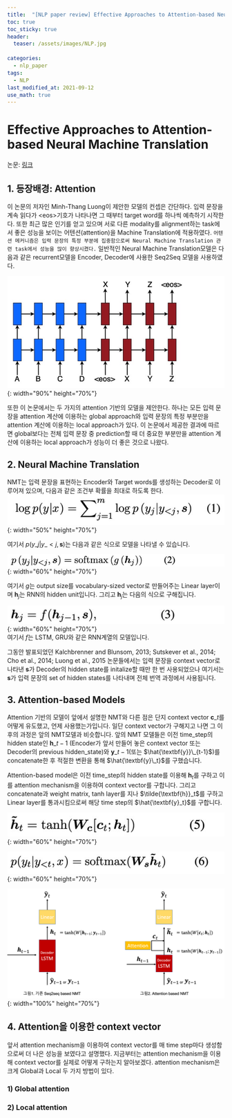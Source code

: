 ```yaml
---
title:  "[NLP paper review] Effective Approaches to Attention-based Neural Machine Translation"
toc: true
toc_sticky: true
header:
  teaser: /assets/images/NLP.jpg

categories:
  - nlp_paper
tags:
  - NLP
last_modified_at: 2021-09-12
use_math: true
---   
```


# Effective Approaches to Attention-based Neural Machine Translation

논문: [링크](https://arxiv.org/pdf/1508.04025.pdf)

## 1. 등장배경: Attention  
 이  논문의 저자인 Minh-Thang Luong이 제안한 모델의 컨셉은 간단하다. 입력 문장을 계속 읽다가 \<eos\>기호가 나타나면 그 때부터 target word를 하나씩 예측하기 시작한다. 또한 최근 많은 인기를 얻고 있으며 서로 다른 modality를 alignment하는 task에서 좋은 성능을  보이는 어텐션(attention)을 Machine Translation에 적용하였다. `어텐션 메커니즘은 입력 문장의 특정 부분에 집중함으로써 Neural Machine Translation 관련 task에서 성능을 많이 향상시켰다.` 일반적인 Neural Machine Translation모델은 다음과 같은 recurrent모델을 Encoder, Decoder에 사용한 Seq2Seq 모델을 사용하였다.  

![](/assets/images/attention_nmt_1.png){: width="90%" height="70%"}  

또한 이 논문에서는 두 가지의 attention 기반의 모델을 제안한다. 하나는 모든 입력 문장을 attention 계산에 이용하는 global approach와 입력 문장의 특정 부분만을 attention 계산에 이용하는 local approach가 있다. 이 논문에서 제공한 결과에 따르면 global보다는 전체 입력 문장 중 prediction할 때 더 중요한 부분만을 attention 계산에 이용하는 local approach가 성능이 더 좋은 것으로 나왔다.  

## 2. Neural Machine Translation  
NMT는 입력 문장을 표현하는 Encoder와 Target words를 생성하는 Decoder로 이루어져 있으며, 다음과 같은 조건부 확률을 최대로 하도록 한다.  
![](/assets/images/attention_nmt_2.png){: width="50%" height="70%"}  

여기서 $p(y\_j|y\_{<j}, \textbf{s})$는 다음과 같은 식으로 모델을 나타낼 수 있습니다.  

![](/assets/images/attention_nmt_3.png){: width="60%" height="70%"}  

여기서 $g$는 output size를 vocabulary-sized vector로 만들어주는 Linear layer이며 $\textbf{h}_j$는 RNN의 hidden unit입니다. 그리고 $\textbf{h}_j$는 다음의 식으로 구해집니다.  

![](/assets/images/attention_nmt_4.png){: width="60%" height="70%"}  
여기서 $f$는 LSTM, GRU와 같은 RNN계열의 모델입니다.  

그동안 발표되었던 Kalchbrenner and Blunsom, 2013; Sutskever et al., 2014; Cho et al., 2014; Luong et al., 2015 논문들에서는 입력 문장을 context vector로 나타낸 $\textbf{s}$가 Decoder의 hidden state를 initalize할 때만 한 번 사용되었으나 여기서는 $\textbf{s}$가 입력 문장의 set of hidden states를 나타내며 전체 번역 과정에서 사용됩니다.  

## 3. Attention-based Models  
Attention 기반의 모델이 앞에서 설명한 NMT와 다른 점은 단지 context vector $\textbf{c}\_t$를 어떻게 유도했고, 언제 사용했는가입니다. 일단 context vector가 구해지고 나면 그 이후의 과정은 앞의 NMT모델과 비슷합니다. 앞의 NMT 모델들은 이전 time_step의 hidden state인 $\textbf{h}\_{t-1}$ (Encoder가 앞서 만들어 놓은 context vector 또는 Decoder의 previous hidden_state)와 $\textbf{y}\_{t-1}$(또는 $\hat{\textbf{y}}\_{t-1}$)를 concatenate한 후 적절한 변환을 통해 $\hat{\textbf{y}\_t}$를 구했습니다.  

Attention-based model은 이전 time_step의 hidden state를 이용해 $\textbf{h}_t$를 구하고 이를 attention mechanism을 이용하여 context vector를 구합니다. 그리고 concatenate과 weight matrix, tanh layer를 지나 $\tilde{\textbf{h}}_t$를 구하고 Linear layer를 통과시킴으로써 해당 time step의 $\hat{\textbf{y}_t}$를 구합니다.  

![](/assets/images/attention_nmt_6.png){: width="60%" height="70%"} 
  

![](/assets/images/attention_nmt_7.png){: width="60%" height="70%"} 

![](/assets/images/attention_nmt_5.png){: width="100%" height="70%"}  

## 4. Attention을 이용한 context vector
앞서 attention mechanism을 이용하여 context vector를 매 time step마다 생성함으로써 더 나은 성능을 보였다고 설명했다. 지금부터는 attention mechanism을 이용해 context vector를 실제로 어떻게 구하는지 알아보겠다. attention mechanism은 크게 Global과 Local 두 가지 방법이 있다.

### 1) Global attention

### 2) Local attention